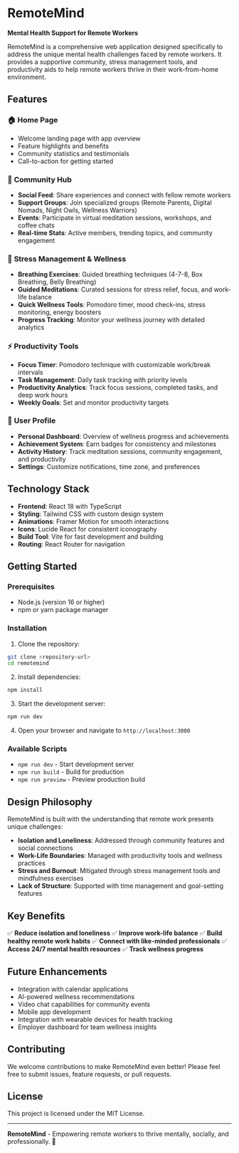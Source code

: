 # RemoteMind

**Mental Health Support for Remote Workers**

RemoteMind is a comprehensive web application designed specifically to address the unique mental health challenges faced by remote workers. It provides a supportive community, stress management tools, and productivity aids to help remote workers thrive in their work-from-home environment.

## Features

### 🏠 **Home Page**
- Welcome landing page with app overview
- Feature highlights and benefits
- Community statistics and testimonials
- Call-to-action for getting started

### 👥 **Community Hub**
- **Social Feed**: Share experiences and connect with fellow remote workers
- **Support Groups**: Join specialized groups (Remote Parents, Digital Nomads, Night Owls, Wellness Warriors)
- **Events**: Participate in virtual meditation sessions, workshops, and coffee chats
- **Real-time Stats**: Active members, trending topics, and community engagement

### 🧘 **Stress Management & Wellness**
- **Breathing Exercises**: Guided breathing techniques (4-7-8, Box Breathing, Belly Breathing)
- **Guided Meditations**: Curated sessions for stress relief, focus, and work-life balance
- **Quick Wellness Tools**: Pomodoro timer, mood check-ins, stress monitoring, energy boosters
- **Progress Tracking**: Monitor your wellness journey with detailed analytics

### ⚡ **Productivity Tools**
- **Focus Timer**: Pomodoro technique with customizable work/break intervals
- **Task Management**: Daily task tracking with priority levels
- **Productivity Analytics**: Track focus sessions, completed tasks, and deep work hours
- **Weekly Goals**: Set and monitor productivity targets

### 👤 **User Profile**
- **Personal Dashboard**: Overview of wellness progress and achievements
- **Achievement System**: Earn badges for consistency and milestones
- **Activity History**: Track meditation sessions, community engagement, and productivity
- **Settings**: Customize notifications, time zone, and preferences

## Technology Stack

- **Frontend**: React 18 with TypeScript
- **Styling**: Tailwind CSS with custom design system
- **Animations**: Framer Motion for smooth interactions
- **Icons**: Lucide React for consistent iconography
- **Build Tool**: Vite for fast development and building
- **Routing**: React Router for navigation

## Getting Started

### Prerequisites
- Node.js (version 16 or higher)
- npm or yarn package manager

### Installation

1. Clone the repository:
```bash
git clone <repository-url>
cd remotemind
```

2. Install dependencies:
```bash
npm install
```

3. Start the development server:
```bash
npm run dev
```

4. Open your browser and navigate to `http://localhost:3000`

### Available Scripts

- `npm run dev` - Start development server
- `npm run build` - Build for production
- `npm run preview` - Preview production build

## Design Philosophy

RemoteMind is built with the understanding that remote work presents unique challenges:

- **Isolation and Loneliness**: Addressed through community features and social connections
- **Work-Life Boundaries**: Managed with productivity tools and wellness practices
- **Stress and Burnout**: Mitigated through stress management tools and mindfulness exercises
- **Lack of Structure**: Supported with time management and goal-setting features

## Key Benefits

✅ **Reduce isolation and loneliness**
✅ **Improve work-life balance**
✅ **Build healthy remote work habits**
✅ **Connect with like-minded professionals**
✅ **Access 24/7 mental health resources**
✅ **Track wellness progress**

## Future Enhancements

- Integration with calendar applications
- AI-powered wellness recommendations
- Video chat capabilities for community events
- Mobile app development
- Integration with wearable devices for health tracking
- Employer dashboard for team wellness insights

## Contributing

We welcome contributions to make RemoteMind even better! Please feel free to submit issues, feature requests, or pull requests.

## License

This project is licensed under the MIT License.

---

**RemoteMind** - Empowering remote workers to thrive mentally, socially, and professionally. 🌟